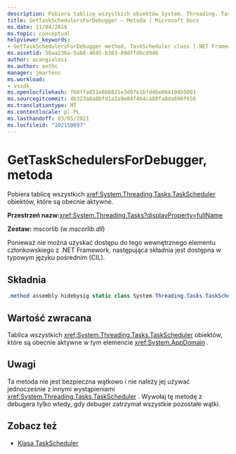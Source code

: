 ```yaml
---
description: Pobiera tablicę wszystkich obiektów System. Threading. Tasks. TaskScheduler, które są obecnie aktywne.
title: GetTaskSchedulersForDebugger — Metoda | Microsoft Docs
ms.date: 11/04/2016
ms.topic: conceptual
helpviewer_keywords:
- GetTaskSchedulersForDebugger method, TaskScheduler class [.NET Framework debug engines]
ms.assetid: 58aa236a-5ab8-4695-b303-89dffdbcd946
author: acangialosi
ms.author: anthc
manager: jmartens
ms.workload:
- vssdk
ms.openlocfilehash: f60ffa851e8b8821e3d07e1bfdd6e864104b5001
ms.sourcegitcommit: 4b323a8a8bfd1a1a9e84f4b4ca88fa8da690f656
ms.translationtype: MT
ms.contentlocale: pl-PL
ms.lasthandoff: 03/05/2021
ms.locfileid: "102150097"
---
```

# <a name="gettaskschedulersfordebugger-method"></a>GetTaskSchedulersForDebugger, metoda
Pobiera tablicę wszystkich <xref:System.Threading.Tasks.TaskScheduler> obiektów, które są obecnie aktywne.

 **Przestrzeń nazw:**<xref:System.Threading.Tasks?displayProperty=fullName>

 **Zestaw:** mscorlib (w *mscorlib.dll*)

 Ponieważ nie można uzyskać dostępu do tego wewnętrznego elementu członkowskiego z .NET Framework, następująca składnia jest dostępna w typowym języku pośrednim (CIL).

## <a name="syntax"></a>Składnia

```csharp
.method assembly hidebysig static class System.Threading.Tasks.TaskScheduler[] GetTaskSchedulersForDebugger() cil managed
```

## <a name="return-value"></a>Wartość zwracana
 Tablica wszystkich <xref:System.Threading.Tasks.TaskScheduler> obiektów, które są obecnie aktywne w tym elemencie <xref:System.AppDomain> .

## <a name="remarks"></a>Uwagi
 Ta metoda nie jest bezpieczna wątkowo i nie należy jej używać jednocześnie z innymi wystąpieniami <xref:System.Threading.Tasks.TaskScheduler> . Wywołaj tę metodę z debugera tylko wtedy, gdy debuger zatrzymał wszystkie pozostałe wątki.

## <a name="see-also"></a>Zobacz też
- [Klasa TaskScheduler](../../extensibility/debugger/taskscheduler-class-internal-members.md)
